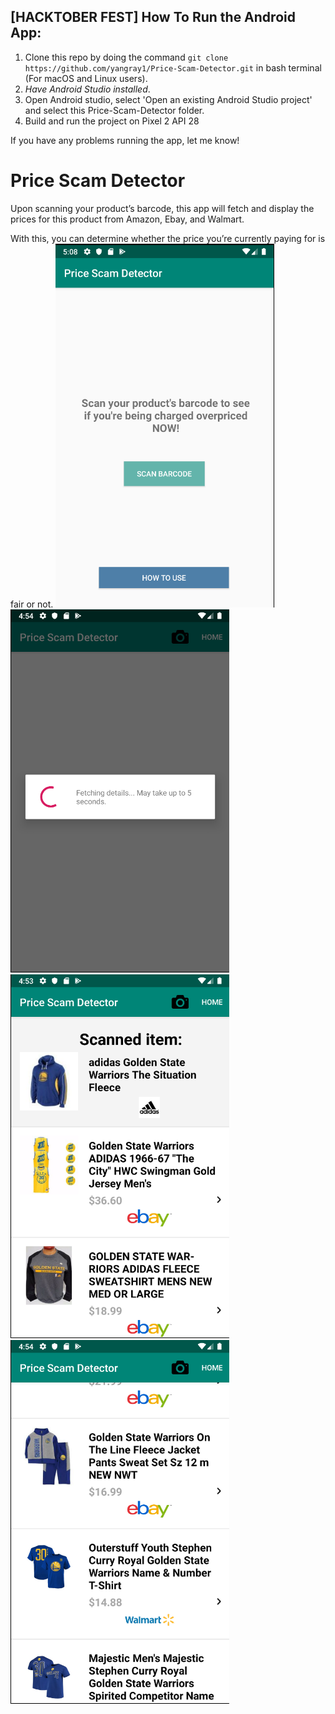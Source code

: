 ## [HACKTOBER FEST] How To Run the Android App:
1) Clone this repo by doing the command ```git clone https://github.com/yangray1/Price-Scam-Detector.git``` in bash terminal (For macOS and Linux users).
2) *Have Android Studio installed*. 
3) Open Android studio, select 'Open an existing Android Studio project' and select this Price-Scam-Detector folder.
4) Build and run the project on Pixel 2 API 28

If you have any problems running the app, let me know!

# Price Scam Detector

Upon scanning your product’s barcode, this app will fetch and display the prices for this product from Amazon, Ebay, and Walmart.

With this, you can determine whether the price you’re currently paying for is fair or not.
<img src="images/titlePage.png" width="350"> <img src="images/loading.png" width="350">
<img src="images/list.png" width="350"> <img src="images/list2.png" width="350">

